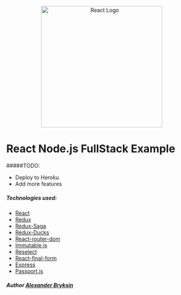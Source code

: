 <p align="center">
  <a href="https://reactjs.org/" target="blank"><img src="https://upload.wikimedia.org/wikipedia/commons/thumb/a/a7/React-icon.svg/640px-React-icon.svg.png" alt="React Logo" width="320"/></a>
</p>

# React Node.js FullStack Example

#####TODO:
 * Deploy to Heroku
 * Add more features




##### Technologies used:

* [React](https://reactjs.org/)
* [Redux](https://redux.js.org/)
* [Redux-Saga](https://redux-saga.js.org/)
* [Redux-Ducks](https://github.com/erikras/ducks-modular-redux) 
* [React-router-dom](https://reacttraining.com/react-router/web/guides/quick-start)
* [Immutable.js](https://github.com/immutable-js/immutable-js)
* [Reselect](https://github.com/reduxjs/reselect)
* [React-final-form](https://github.com/final-form) 
* [Express](https://expressjs.com/)
* [Passport.js](www.passportjs.org/)









##### Author [Alexander Bryksin](https://github.com/AleksK1NG)
